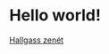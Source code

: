 <h1>Hello world!</h1>
<a target="blank" href="https://music.youtube.com/browse/UCOuz-g9mq-JNSz5W07kRIng">Hallgass zenét</a>
